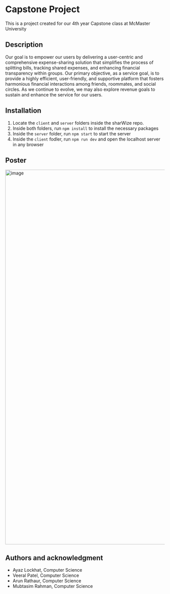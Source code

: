 # Capstone Project
This is a project created for our 4th year Capstone class at McMaster University
## Description
Our goal is to empower our users by delivering a user-centric and comprehensive expense-sharing solution that simplifies the process of splitting bills, tracking shared expenses, and enhancing financial transparency within groups. Our primary objective, as a service goal, is to provide a highly efficient, user-friendly, and supportive platform that fosters harmonious financial interactions among friends, roommates, and social circles. As we continue to evolve, we may also explore revenue goals to sustain and enhance the service for our users.

## Installation
1. Locate the `client` and `server` folders inside the sharWize repo.
2. Inside both folders, run `npm install` to install the necessary packages
3. Inside the `server` folder, run `npm start` to start the server
4. Inside the `client` fodler, run `npm run dev` and open the localhost server in any browser

## Poster
<img width="1182" alt="image" src="https://github.com/ayazzlockhat/ShareWize/assets/77209522/722b27d6-1fac-4e78-b8d2-a9d277a169a3">


## Authors and acknowledgment
- Ayaz Lockhat, Computer Science
- Veeral Patel, Computer Science
- Arun Rathaur, Computer Science
- Mubtasim Rahman, Computer Science

